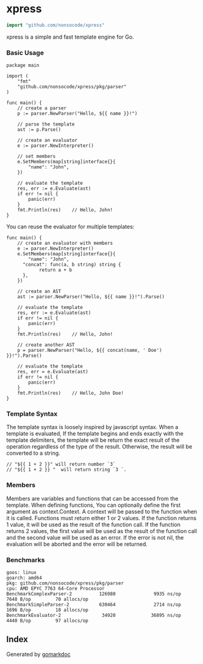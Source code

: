 <!-- Code generated by gomarkdoc. DO NOT EDIT -->

# xpress

```go
import "github.com/nonsocode/xpress"
```

xpress is a simple and fast template engine for Go.

### Basic Usage

```
package main

import (
	"fmt"
	"github.com/nonsocode/xpress/pkg/parser"
)

func main() {
	// create a parser
	p := parser.NewParser("Hello, ${{ name }}!")

	// parse the template
	ast := p.Parse()

	// create an evaluator
	e := parser.NewInterpreter()

	// set members
	e.SetMembers(map[string]interface{}{
		"name": "John",
	})

	// evaluate the template
	res, err := e.Evaluate(ast)
	if err != nil {
		panic(err)
	}
	fmt.Println(res)	// Hello, John!
}
```

You can reuse the evaluator for multiple templates:

```
func main() {
	// create an evaluator with members
	e := parser.NewInterpreter()
	e.SetMembers(map[string]interface{}{
		"name": "John",
	  "concat": func(a, b string) string {
			return a + b
	  },
	})

	// create an AST
	ast := parser.NewParser("Hello, ${{ name }}!").Parse()

	// evaluate the template
	res, err := e.Evaluate(ast)
	if err != nil {
		panic(err)
	}
	fmt.Println(res)	// Hello, John!

	// create another AST
	p = parser.NewParser("Hello, ${{ concat(name, ' Doe') }}!").Parse()

	// evaluate the template
	res, err = e.Evaluate(ast)
	if err != nil {
		panic(err)
	}
	fmt.Println(res)	// Hello, John Doe!
}
```

### Template Syntax

The template syntax is loosely inspired by javascript syntax. When a template is evaluated, If the template begins and ends exactly with the template delimiters, the template will be return the exact result of the operation regardless of the type of the result. Otherwise, the result will be converted to a string.

```
// "${{ 1 + 2 }}" will return number `3`
// "${{ 1 + 2 }} "  will return string `3 `.
```

### Members

Members are variables and functions that can be accessed from the template. When defining functions, You can optionally define the first argument as context.Context. A context will be passed to the function when it is called. Functions must return either 1 or 2 values. If the function returns 1 value, it will be used as the result of the function call. If the function returns 2 values, the first value will be used as the result of the function call and the second value will be used as an error. If the error is not nil, the evaluation will be aborted and the error will be returned.

### Benchmarks

```
goos: linux
goarch: amd64
pkg: github.com/nonsocode/xpress/pkg/parser
cpu: AMD EPYC 7763 64-Core Processor
BenchmarkComplexParser-2          126980              9935 ns/op            7648 B/op         70 allocs/op
BenchmarkSimpleParser-2           630464              2714 ns/op            1696 B/op         18 allocs/op
BenchmarkEvaluator-2               34920             36895 ns/op            4440 B/op         97 allocs/op
```

## Index



Generated by [gomarkdoc](<https://github.com/princjef/gomarkdoc>)
